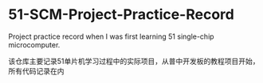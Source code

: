 # 51-SCM-Project-Practice-Record
Project practice record when I was first learning 51 single-chip microcomputer.

该仓库主要记录51单片机学习过程中的实际项目，从普中开发板的教程项目开始，所有代码记录在内

